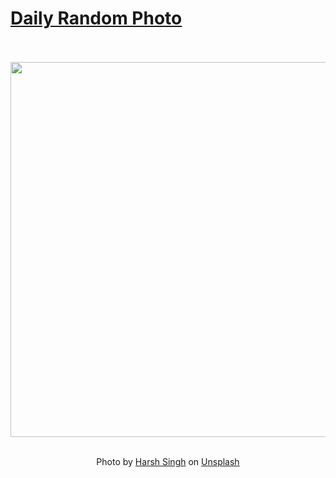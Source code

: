 # [Daily Random Photo](https://www.dailyrandomphoto.com/)

<div align="center">
  <br>
  <br>
  <a href="https://www.dailyrandomphoto.com/p/2024/2024-05-03/"><img src="https://images.unsplash.com/photo-1713878842843-947d3d770b87?crop=entropy&cs=tinysrgb&fit=max&fm=jpg&ixid=M3w3NzUwOHwwfDF8cmFuZG9tfHx8fHx8fHx8MTcxNDY5NjM4MXw&ixlib=rb-4.0.3&q=80&w=1080" width="600px"></a>
  <br>
  <br>
  <p class="has-text-grey">Photo by <a href="https://unsplash.com/@harsh_singh_c?utm_source=Daily%20Random%20Photo&amp;utm_medium=referral" target="_blank" rel="noopener noreferrer">Harsh Singh</a> on <a href="https://unsplash.com/photos/a-snow-covered-mountain-with-a-cloudy-sky-E48k2j6FF68?utm_source=Daily%20Random%20Photo&amp;utm_medium=referral" target="_blank" rel="noopener noreferrer">Unsplash</a></p>
</div>
